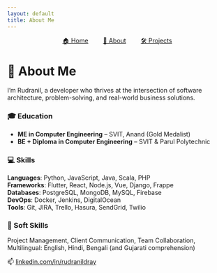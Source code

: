 ```yaml
---
layout: default
title: About Me
---
```


<nav style="text-align:center; margin-bottom: 2rem;">
  <a href="/index.html" style="margin: 0 15px;">🏠 Home</a>
  <a href="/about.html" style="margin: 0 15px;">👤 About</a>
  <a href="/projects.html" style="margin: 0 15px;">🛠 Projects</a>
</nav>

# 🙋 About Me

I’m Rudranil, a developer who thrives at the intersection of software architecture, problem-solving, and real-world business solutions.

### 🎓 Education
- **ME in Computer Engineering** – SVIT, Anand (Gold Medalist)
- **BE + Diploma in Computer Engineering** – SVIT & Parul Polytechnic

### 💻 Skills

**Languages**: Python, JavaScript, Java, Scala, PHP  
**Frameworks**: Flutter, React, Node.js, Vue, Django, Frappe  
**Databases**: PostgreSQL, MongoDB, MySQL, Firebase  
**DevOps**: Docker, Jenkins, DigitalOcean  
**Tools**: Git, JIRA, Trello, Hasura, SendGrid, Twilio  

### 💬 Soft Skills

Project Management, Client Communication, Team Collaboration, Multilingual: English, Hindi, Bengali (and Gujarati comprehension)

📫 [linkedin.com/in/rudranildray](https://linkedin.com/in/rudranildray)
